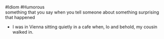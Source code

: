 
#Idiom  #Humorous  
something that you say when you tell someone about something surprising that happened

- I was in Vienna sitting quietly in a cafe when, lo and behold, my cousin walked in.